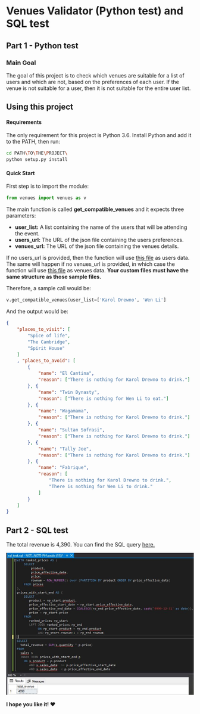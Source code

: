 # Venues Validator (Python test) and SQL test

## Part 1 - Python test

### Main Goal

The goal of this project is to check which venues are suitable for a list of users and which are not, based on the preferences of each user. If the venue is not suitable for a user, then it is not suitable for the entire user list.

## Using this project

#### Requirements

The only requirement for this project is Python 3.6. Install Python and add it to the PATH, then run:

```bash
cd PATH\TO\THE\PROJECT\
python setup.py install
```

#### Quick Start

First step is to import the module:

```python
from venues import venues as v
```

The main function is called **get_compatible_venues** and it expects three parameters:

* **user_list:** A list containing the name of the users that will be attending the event.
* **users_url:** The URL of the json file containing the users preferences.
* **venues_url:** The URL of the json file containing the venues details.

If no users_url is provided, then the function will use [this file](https://gist.githubusercontent.com/benjambles/ea36b76bc5d8ff09a51def54f6ebd0cb/raw/ee1d0c16eaf373cccadd3d5604a1e0ea307b2ca0/users.json) as users data. The same will happen if no venues_url is provided, in which case the function will use [this file](https://gist.githubusercontent.com/benjambles/ea36b76bc5d8ff09a51def54f6ebd0cb/raw/ee1d0c16eaf373cccadd3d5604a1e0ea307b2ca0/venues.json) as venues data. **Your custom files must have the same structure as those sample files.**

Therefore, a sample call would be:

```python
v.get_compatible_venues(user_list=['Karol Drewno', 'Wen Li']
```

And the output would be:

```json
{
    "places_to_visit": [
        "Spice of life",
        "The Cambridge",
        "Spirit House"
    ]
    , "places_to_avoid": [
        {
            "name": "El Cantina",
            "reason": ["There is nothing for Karol Drewno to drink."]
        }, {
            "name": "Twin Dynasty",
            "reason": ["There is nothing for Wen Li to eat."]
        }, {
            "name": "Wagamama",
            "reason": ["There is nothing for Karol Drewno to drink."]
        }, {
            "name": "Sultan Sofrasi",
            "reason": ["There is nothing for Karol Drewno to drink."]
        }, {
            "name": "Tally Joe",
            "reason": ["There is nothing for Karol Drewno to drink."]
        }, {
            "name": "Fabrique",
            "reason": [
                "There is nothing for Karol Drewno to drink.",
                "There is nothing for Wen Li to drink."
            ]
        }
    ]
}
```

## Part 2 - SQL test

The total revenue is 4,390. You can find the SQL query [here.](/sql_task/sql_task_script.sql)

![Answer Evidence](/sql_task/question1_answer.JPG)

**I hope you like it! :heart:**
